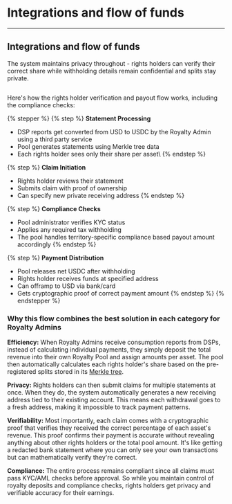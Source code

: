 # Integrations and flow of funds

***

## Integrations and flow of funds

The system maintains privacy throughout - rights holders can verify their correct share while withholding details remain confidential and splits stay private.

<figure><img src="../.gitbook/resources/pool_design.jpg" alt=""><figcaption></figcaption></figure>

Here's how the rights holder verification and payout flow works, including the compliance checks:

{% stepper %}
{% step %}
**Statement Processing**

* DSP reports get converted from USD to USDC by the Royalty Admin using a third party service
* Pool generates statements using Merkle tree data
* Each rights holder sees only their share per asset\\
{% endstep %}

{% step %}
**Claim Initiation**

* Rights holder reviews their statement
* Submits claim with proof of ownership
* Can specify new private receiving address
{% endstep %}

{% step %}
**Compliance Checks**

* Pool administrator verifies KYC status
* Applies any required tax withholding
* The pool handles territory-specific compliance based payout amount accordingly
{% endstep %}

{% step %}
**Payment Distribution**

* Pool releases net USDC after withholding
* Rights holder receives funds at specified address
* Can offramp to USD via bank/card
* Gets cryptographic proof of correct payment amount
{% endstep %}
{% endstepper %}

### Why this flow combines the best solution in each category for Royalty Admins

**Efficiency:** When Royalty Admins receive consumption reports from DSPs, instead of calculating individual payments, they simply deposit the total revenue into their own Royalty Pool and assign amounts per asset. The pool then automatically calculates each rights holder's share based on the pre-registered splits stored in its [Merkle tree](https://docs.alchemy.com/docs/merkle-trees-in-blockchains).

**Privacy:** Rights holders can then submit claims for multiple statements at once. When they do, the system automatically generates a new receiving address tied to their existing account. This means each withdrawal goes to a fresh address, making it impossible to track payment patterns.

**Verifiability:** Most importantly, each claim comes with a cryptographic proof that verifies they received the correct percentage of each asset's revenue. This proof confirms their payment is accurate without revealing anything about other rights holders or the total pool amount. It's like getting a redacted bank statement where you can only see your own transactions but can mathematically verify they're correct.

**Compliance:** The entire process remains compliant since all claims must pass KYC/AML checks before approval. So while you maintain control of royalty deposits and compliance checks, rights holders get privacy and verifiable accuracy for their earnings.
